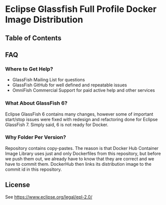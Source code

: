 # Eclipse Glassfish Full Profile Docker Image Distribution

## Table of Contents

## FAQ

### Where to Get Help?

* GlassFish Mailing List for questions
* GlassFish GitHub for well defined and repeatable issues
* OmniFish Commercial Support for paid active help and other services

### What About GlassFish 6?

Eclipse GlassFish 6 contains many changes, however some of important start/stop issues were fixed
with redesign and refactoring done for Eclipse GlassFish 7. Simply said, 6 is not ready for Docker.

### Why Folder Per Version?

Repository contains copy-pastes. The reason is that Docker Hub Container Image Library uses just and only Dockerfiles from this repository, but before we push them out, we already have to know that they are correct and we have to commit them. DockerHub then links its distribution image to the commit id in this repository.

## License

See https://www.eclipse.org/legal/epl-2.0/
